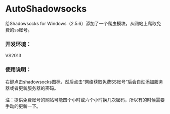 AutoShadowsocks
=======================

给Shadowsocks for Windows（2.5.6）添加了一个爬虫模块，从网站上爬取免费的ss账号。
### 开发环境：
VS2013

### 使用说明：
右键点击shadowsocks图标，然后点击“网络获取免费SS账号”后会自动添加服务器或者更新服务器的密码。<br><br>
注：提供免费账号的网站可能四个小时或六个小时换几次密码，所以有的时候需要手动的更新一下。
